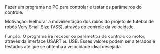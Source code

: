 Fazer um programa no PC para controlar e testar os parâmetros do controle.

Motivação: Melhorar a movimentação dos robôs do projeto de futebol de robôs Very Small Size (VSS), através do controle da velocidade.   

Função: O programa irá receber os parâmetros de controle do motor, através da interface USART ou USB. Esses valores podem ser alterados e testados até que se obtenha a velocidade ideal desejada.
